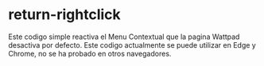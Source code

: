 # return-rightclick
Este codigo simple reactiva el Menu Contextual que la pagina Wattpad desactiva por defecto.
Este codigo actualmente se puede utilizar en Edge y Chrome, no se ha probado en otros navegadores.
